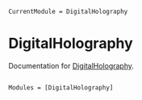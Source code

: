 ```@meta
CurrentModule = DigitalHolography
```

# DigitalHolography

Documentation for [DigitalHolography](https://github.com/syoshida1983/DigitalHolography.jl).

```@index
```

```@autodocs
Modules = [DigitalHolography]
```
